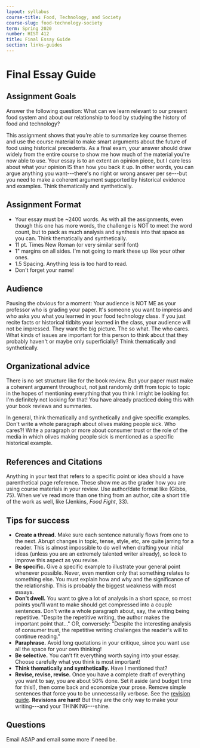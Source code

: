 ```yaml
---
layout: syllabus
course-title: Food, Technology, and Society
course-slug: food-technology-society
term: Spring 2020
number: HIST 412
title: Final Essay Guide
section: links-guides
---
```


# Final Essay Guide

## Assignment Goals
Answer the following question: What can we learn relevant to our present food system and about our relationship to food by studying the history of food and technology?

This assignment shows that you’re able to summarize key course themes and use the course material to make smart arguments about the future of food using historical precedents. As a final exam, your answer should draw widely from the entire course to show me how much of the material you're now able to use. Your essay is to an extent an opinion piece, but I care less about what your opinion IS than how you back it up. In other words, you can argue anything you want---there's no right or wrong answer per se---but you need to make a coherent argument supported by historical evidence and examples. Think thematically and synthetically.

## Assignment Format
- Your essay must be ~2400 words. As with all the assignments, even though this one has more words, the challenge is NOT to meet the word count, but to pack as much analysis and synthesis into that space as you can. Think thematically and synthetically.
- 11 pt. Times New Roman (or very similar serif font)
- 1" margins on all sides. I'm not going to mark these up like your other ones.
- 1.5 Spacing. Anything less is too hard to read.
- Don't forget your name!

## Audience
Pausing the obvious for a moment: Your audience is NOT ME as your professor who is grading your paper. It's someone you want to impress and who asks you what you learned in your food technology class. If you just recite facts or historical tidbits your learned in the class, your audience will not be impressed. They want the big picture. The so what. The who cares. What kinds of issues are important for this person to think about that they probably haven't or maybe only superficially? Think thematically and synthetically.

## Organizational advice
There is no set structure like for the book review. But your paper must make a coherent argument throughout, not just randomly drift from topic to topic in the hopes of mentioning everything that you think I might be looking for. I'm definitely not looking for that! You have already practiced doing this with your book reviews and summaries.

In general, think thematically and synthetically and give specific examples. Don't write a whole paragraph about olives making people sick. Who cares?! Write a paragraph or more about consumer trust or the role of the media in which olives making people sick is mentioned as a specific historical example.


## References and Citations
Anything in your text that refers to a specific point or idea should a have parenthetical page reference. These show me as the grader how you are using course materials in your review. Use author/date format like (Gibbs, 75). When we've read more than one thing from an author, cite a short title of the work as well, like (Jenkins, _Food Fight_, 33).


## Tips for success
 - **Create a thread.** Make sure each sentence naturally flows from one to the next. Abrupt changes in topic, tense, style, etc, are quite jarring for a reader. This is almost impossible to do well when drafting your initial ideas (unless you are an extremely talented writer already), so look to improve this aspect as you revise.
 - **Be specific.** Give a specific example to illustrate your general point whenever possible. Never, even mention only that something relates to something else. You must explain how and why and the significance of the relationship. This is probably the biggest weakness with most essays.
 - **Don't dwell.** You want to give a lot of analysis in a short space, so most points you'll want to make should get compressed into a couple sentences. Don't write a whole paragraph about, say, the writing being repetitive. "Despite the repetitive writing, the author makes the important point that..." OR, conversely: "Despite the interesting analysis of consumer trust, the repetitive writing challenges the reader's will to continue reading."
 - **Paraphrase.** Avoid long quotations in your critique, since you want use all the space for your own thinking!
 - **Be selective.** You can’t fit everything worth saying into your essay. Choose carefully what you think is most important!
 - **Think thematically and synthetically.** Have I mentioned that?
 - **Revise, revise, revise.** Once you have a complete draft of everything you want to say, you are about 50% done. Set it aside (and budget time for this!), then come back and economize your prose. Remove simple sentences that force you to be unnecessarily verbose. See the [revision guide](writing-advice). **Revisions are hard!** But they are the only way to make your writing---and your THINKING---shine.


## Questions
Email ASAP and email some more if need be.
